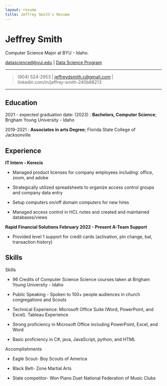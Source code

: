 ```yaml
---
layout: resume
title: Jeffrey Smith's Resume
---
```

# Jeffrey Smith
Computer Science Major at BYU - Idaho.

<div id="webaddress">
<a href="datascience@byui.edu">datascience@byui.edu</a>
| <a href="https://byuidatascience.github.io/development.html">Data Science Program</a>
</div>

<!-- https://www.monique.tech/the-art-of-markdown -->

----

>  (904) 524-2953 | jeffreydsmith.c@gmail.com | linkedin.com/in/jeffrey-smith-240b88213 

----

Education
---------

2021 - expected graduation date: (2023)
:   **Bachelors, Computer Science**; Brigham Young University - Idaho

2019-2021
:   **Associates in arts Degree**; Florida State College of Jacksonville

Experience
----------

**IT Intern - Kerecis**

* Managed product licenses for company employees including: office, zoom, and adobe

* Strategically utilized spreadsheets to organize access control groups and company data entry

* Setup computers on/off domain computers for new hires

* Managed access control in HCL notes and created and maintained databases/views

**Rapid Financial Solutions February 2022 - Present A-Team Support**

* Provided level 1 support for credit cards (activation, pin change, bal, transaction history)

Skills
----------------------------------------

Skills

* 96 Credits of Computer Science Science courses taken at Brigham Young University - Idaho

* Public Speaking - Spoken to 100+ people audiences in church congregations and Scouts

* Technical Experience: Microsoft Office Suite (Word, PowerPoint, and Excel). Tableau Experience

* Strong proficiency in Microsoft Office including PowerPoint, Excel, and Word

* Basic proficiency in C#, java, JavaScript, python, and HTML

Accomplishments

* Eagle Scout- Boy Scouts of America

* Black Belt- Zone Martial Arts

* State competitor- Won Piano Duet National Federation of Music Clubs